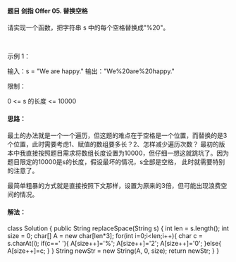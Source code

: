 #### 题目 剑指 Offer 05. 替换空格
请实现一个函数，把字符串 s 中的每个空格替换成"%20"。

 

示例 1：

输入：s = "We are happy."
输出："We%20are%20happy."
 

限制：

0 <= s 的长度 <= 10000

#### 思路：
最土的办法就是一个一个遍历，但这题的难点在于空格是一个位置，而替换的是3个位置，此时需要考虑1、赋值的数组要多长？2、怎样减少遍历次数？
最初的版本中我直接按照题目需求将数组长度设置为10000，但仔细一想这就跳坑了。因为题目限定的10000是s的长度，假设最坏的情况，s全部是空格，
此时就需要特别的注意了。

最简单粗暴的方式就是直接按照下文那样，设置为原来的3倍，但可能出现浪费空间的情况。
#### 解法：
class Solution {
    public String replaceSpace(String s) {
        int len = s.length();
        int size = 0;
        char[] A = new char[len*3];
        for(int i=0;i<len;i++){
            char c = s.charAt(i);
            if(c==' '){
                A[size++]='%';
                A[size++]='2';
                A[size++]='0';
            }else{
                A[size++]=c;
            }
        }
        String newStr = new String(A, 0, size);
        return newStr;
    }
}
